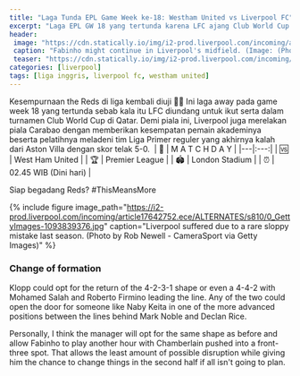 ```yaml
---
title: "Laga Tunda EPL Game Week ke-18: Westham United vs Liverpool FC"
excerpt: "Laga EPL GW 18 yang tertunda karena LFC ajang Club World Cup. ‪Siap begadang Reds?‬"
header:
 image: "https://cdn.statically.io/img/i2-prod.liverpool.com/incoming/article17649139.ece/ALTERNATES/s810/0_GettyImages-1202338459.jpg"
 caption: "Fabinho might continue in Liverpool's midfield. (Image: (Photo by John Powell/Liverpool FC via Getty Images)"
 teaser: "https://cdn.statically.io/img/i2-prod.liverpool.com/incoming/article17649139.ece/ALTERNATES/s810/0_GettyImages-1202338459.jpg"
categories: [liverpool]
tags: [liga inggris, liverpool fc, westham united]
---
```

‪Kesempurnaan the Reds di liga kembali diuji ✊🏽‬ Ini laga away pada game week 18 yang tertunda sebab kala itu LFC diundang untuk ikut serta dalam turnamen Club World Cup di Qatar. Demi piala ini, Liverpool juga merelakan piala Carabao dengan memberikan kesempatan pemain akademinya beserta pelatihnya meladeni tim Liga Primer reguler yang akhirnya kalah dari Aston Villa dengan skor telak 5-0.
‪
| 🔴 | M A T C H D A Y |
|---|:---:|
‪| 🆚 | West Ham United‬ |
‪| 🏆 | Premier League |
‪| 🏟 | London Stadium‬ |
‪| ⏰ | 02.45 WIB (Dini hari)‬ |

‪Siap begadang Reds? ‬#ThisMeansMore  

{% include figure image_path="https://i2-prod.liverpool.com/incoming/article17642752.ece/ALTERNATES/s810/0_GettyImages-1093839376.jpg" caption="Liverpool suffered due to a rare sloppy mistake last season. (Photo by Rob Newell - CameraSport via Getty Images)" %}

### Change of formation

Klopp could opt for the return of the 4-2-3-1 shape or even a 4-4-2 with Mohamed Salah and Roberto Firmino leading the line. Any of the two could open the door for someone like Naby Keita in one of the more advanced positions between the lines behind Mark Noble and Declan Rice.

Personally, I think the manager will opt for the same shape as before and allow Fabinho to play another hour with Chamberlain pushed into a front-three spot. That allows the least amount of possible disruption while giving him the chance to change things in the second half if all isn't going to plan.
